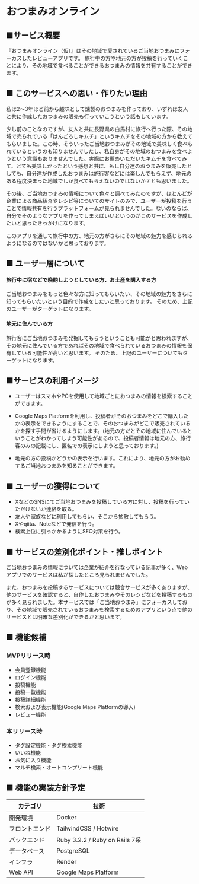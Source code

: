 # おつまみオンライン

## ■サービス概要

『おつまみオンライン（仮）』はその地域で愛されているご当地おつまみにフォーカスしたレビューアプリです。
旅行中の方や地元の方が投稿を行っていくことにより、その地域で食べることができるおつまみの情報を共有することができます。

## ■ このサービスへの思い・作りたい理由

私は2〜3年ほど前から趣味として燻製のおつまみを作っており、いずれは友人と共に作成したおつまみの販売も行っていこうという話もしています。

少し前のことなのですが、友人と共に長野県の白馬村に旅行へ行った際、その地域で売られている「はんごろしキムチ」というキムチをその地域の方から教えてもらいました。この時、そういったご当地おつまみがその地域で美味しく食べられているというのも知りませんでしたし、私自身がその地域のおつまみを食べようという意識もありませんでした。実際にお薦めいただいたキムチを食べてみて、とても美味しかったという感想と共に、もし自分達のおつまみを販売したとしても、自分達が作成したおつまみは旅行客などには楽しんでもらえず、地元のある程度決まった地域でしか食べてもらえないのではないか？とも思いました。

その後、ご当地おつまみの情報について色々と調べてみたのですが、ほとんどが企業による商品紹介やレシピ等についてのサイトのみで、ユーザーが投稿を行うことで情報共有を行うプラットフォームが見られませんでした。ないのならば、自分でそのようなアプリを作ってしまえばいいというのがこのサービスを作成したいと思ったきっかけになります。

このアプリを通して旅行中の方、地元の方がさらにその地域の魅力を感じられるようになるのではないかと思っております。

## ■ ユーザー層について

#### 旅行中に宿などで晩酌しようとしている方、お土産を購入する方

ご当地おつまみをもっと色々な方に知ってもらいたい、その地域の魅力をさらに知ってもらいたいという目的で作成をしたいと思っております。
そのため、上記のユーザーがターゲットになります。

#### 地元に住んでいる方

旅行客にご当地おつまみを発掘してもらうということも可能かと思われますが、その地元に住んでいる方であればその地域で食べられているおつまみの情報を保有している可能性が高いと思います。
そのため、上記のユーザーについてもターゲットになります。

## ■サービスの利用イメージ

- ユーザーはスマホやPCを使用して地域ごとにおつまみの情報を検索することができます。

- Google Maps Platformを利用し、投稿者がそのおつまみをどこで購入したかの表示をできるようにすることで、そのおつまみがどこで販売されているかを探す手間が省けるようにします。(地元の方だとその地域に住んでいるということがわかってしまう可能性があるので、投稿者情報は地元の方、旅行客のみの記載にし、匿名での表示にしようと思っております。)

- 地元の方の投稿かどうかの表示を行います。これにより、地元の方がお勧めするご当地おつまみを知ることができます。

## ■ ユーザーの獲得について

- XなどのSNSにてご当地おつまみを投稿している方に対し、投稿を行っていただけないか連絡を取る。
- 友人や家族などに利用してもらい、そこから拡散してもらう。
- Xやqiita、Noteなどで発信を行う。
- 検索上位に引っかかるようにSEO対策を行う。

## ■ サービスの差別化ポイント・推しポイント

ご当地おつまみの情報については企業が紹介を行なっている記事が多く、Webアプリでのサービスは私が探したところ見られませんでした。

また、おつまみを投稿するサービスについては競合サービスが多くありますが、他のサービスを確認すると、自作したおつまみやそのレシピなどを投稿するものが多く見られました。本サービスでは「ご当地おつまみ」にフォーカスしており、その地域で販売されているおつまみを検索するためのアプリという点で他のサービスとは明確な差別化ができるかと思います。

## ■ 機能候補

### MVPリリース時
- 会員登録機能
- ログイン機能
- 投稿機能
- 投稿一覧機能
- 投稿詳細機能
- 検索および表示機能(Google Maps Platformの導入)
- レビュー機能

### 本リリース時
- タグ設定機能・タグ検索機能
- いいね機能
- お気に入り機能
- マルチ検索・オートコンプリート機能

## ■ 機能の実装方針予定
| カテゴリ | 技術 |
| --- | --- |
| 開発環境 | Docker |
| フロントエンド | TailwindCSS / Hotwire |
| バックエンド | Ruby 3.2.2 / Ruby on Rails 7系 |
| データベース | PostgreSQL |
| インフラ | Render |
| Web API | Google Maps Platform |